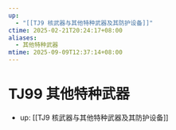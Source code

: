 ```yaml
---
up:
  - "[[TJ9 核武器与其他特种武器及其防护设备]]"
ctime: 2025-02-21T20:24:17+08:00
aliases:
  - 其他特种武器
mtime: 2025-09-09T12:37:14+08:00
---
```


# TJ99 其他特种武器

- up: [[TJ9 核武器与其他特种武器及其防护设备]]
